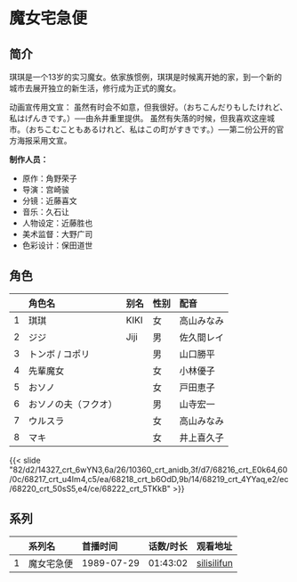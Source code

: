 # 魔女宅急便


## 简介

琪琪是一个13岁的实习魔女。依家族惯例，琪琪是时候离开她的家，到一个新的城市去展开独立的新生活，修行成为正式的魔女。

动画宣传用文宣：
虽然有时会不如意，但我很好。（おちこんだりもしたけれど、私はげんきです。）──由糸井重里提供。
虽然有失落的时候，但我喜欢这座城市。（おちこむこともあるけれど、私はこの町がすきです。）──第二份公开的官方海报采用文宣。

**制作人员：**
- 原作：角野荣子
- 导演：宫崎骏
- 分镜：近藤喜文
- 音乐：久石让
- 人物设定：近藤胜也
- 美术监督：大野广司
- 色彩设计：保田道世

## 角色

|     |   角色名   |   别名  | 性别 |  配音  |
|:--- |:------  |:----      |:---  |:--   |
| 1 | 琪琪 | KIKI | 女 | 高山みなみ |
| 2 | ジジ | Jiji | 男 | 佐久間レイ |
| 3 | トンボ / コポリ |  | 男 | 山口勝平 |
| 4 | 先輩魔女 |  | 女 | 小林優子 |
| 5 | おソノ |  | 女 | 戸田恵子 |
| 6 | おソノの夫（フクオ） |  | 男 | 山寺宏一 |
| 7 | ウルスラ |  | 女 | 高山みなみ |
| 8 | マキ |  | 女 | 井上喜久子 |

{{< slide "82/d2/14327_crt_6wYN3,6a/26/10360_crt_anidb,3f/d7/68216_crt_E0k64,60/0c/68217_crt_u4Im4,c5/ea/68218_crt_b6OdD,9b/14/68219_crt_4YYaq,e2/ec/68220_crt_50sS5,e4/ce/68222_crt_5TKkB" >}}

## 系列

|     |   系列名   |   首播时间  | 话数/时长  | 观看地址 |
|:---  |:------    |:----      |:---       |:---  |
| 1 | 魔女宅急便 | 1989-07-29 | 01:43:02 | [silisilifun](https://www.silisilifun.com/vodplay/bT77777Z/1/1/)  |



